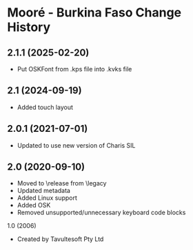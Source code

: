 Mooré - Burkina Faso Change History
====================

2.1.1 (2025-02-20)
------------------
* Put OSKFont from .kps file into .kvks file

2.1 (2024-09-19)
----------------
* Added touch layout

2.0.1 (2021-07-01)
----------------
* Updated to use new version of Charis SIL

2.0 (2020-09-10)
----------------
* Moved to \release from \legacy
* Updated metadata
* Added Linux support
* Added OSK
* Removed unsupported/unnecessary keyboard code blocks

1.0 (2006)
* Created by Tavultesoft Pty Ltd
